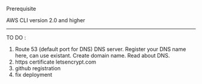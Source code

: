 Prerequisite

AWS CLI version  2.0 and higher

---------------

TO DO :

1. Route 53 (default port for DNS) DNS server. Register your DNS name here, can use existant. Create domain name. Read about DNS.
3. https certificate letsencrypt.com
4. github registration
5. fix deployment